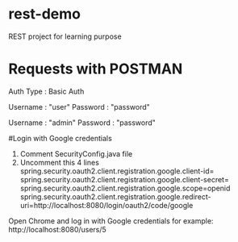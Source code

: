 # rest-demo
REST project for learning purpose

# Requests with POSTMAN
Auth Type : Basic Auth

Username : "user"
Password : "password"

Username : "admin"
Password : "password"


#Login with Google credentials
1. Comment SecurityConfig.java file
2. Uncomment this 4 lines
spring.security.oauth2.client.registration.google.client-id=
spring.security.oauth2.client.registration.google.client-secret=
spring.security.oauth2.client.registration.google.scope=openid
spring.security.oauth2.client.registration.google.redirect-uri=http://localhost:8080/login/oauth2/code/google

Open Chrome and log in with Google credentials for example:
http://localhost:8080/users/5
